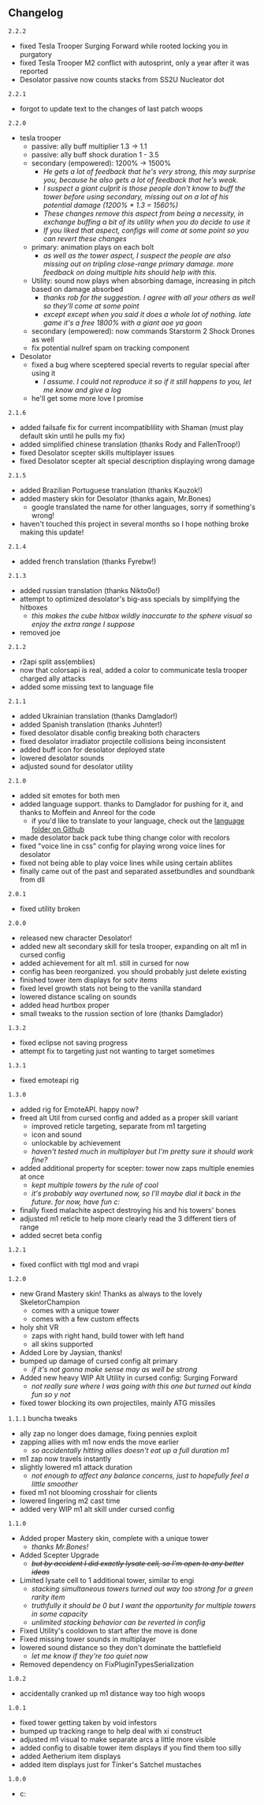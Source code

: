 ## Changelog
`2.2.2`
- fixed Tesla Trooper Surging Forward while rooted locking you in purgatory 
- fixed Tesla Trooper M2 conflict with autosprint, only a year after it was reported
- Desolator passive now counts stacks from SS2U Nucleator dot

`2.2.1`
- forgot to update text to the changes of last patch woops

`2.2.0`
- tesla trooper
  - passive: ally buff multiplier 1.3 -> 1.1
  - passive: ally buff shock duration 1 - 3.5
  - secondary (empowered): 1200% -> 1500%  
    - *He gets a lot of feedback that he's very strong, this may surprise you, because he also gets a lot of feedback that he's weak.*  
    - *I suspect a giant culprit is those people don't know to buff the tower before using secondary, missing out on a lot of his potential damage (1200% * 1.3 = 1560%)*  
    - *These changes remove this aspect from being a necessity, in exchange buffing a bit of its utility when you do decide to use it*  
    - *If you liked that aspect, configs will come at some point so you can revert these changes*
  - primary: animation plays on each bolt  
    - *as well as the tower aspect, I suspect the people are also missing out on tripling close-range primary damage. more feedback on doing multiple hits should help with this.*
  - Utility: sound now plays when absorbing damage, increasing in pitch based on damage absorbed  
    - *thanks rob for the suggestion. I agree with all your others as well so they'll come at some point*
    - *except except when you said it does a whole lot of nothing. late game it's a free 1800% with a giant aoe ya goon*
  - secondary (empowered): now commands Starstorm 2 Shock Drones as well
  - fix potential nullref spam on tracking component
- Desolator
  - fixed a bug where sceptered special reverts to regular special after using it
    - *I assume. I could not reproduce it so if it still happens to you, let me know and give a log*
  - he'll get some more love I promise

`2.1.6`
- added failsafe fix for current incompatiblility with Shaman (must play default skin until he pulls my fix)
- added simplified chinese translation (thanks Rody and FallenTroop!)
- fixed Desolator scepter skills multiplayer issues
- fixed Desolator scepter alt special description displaying wrong damage

`2.1.5`
- added Brazilian Portuguese translation (thanks Kauzok!)
- added mastery skin for Desolator (thanks again, Mr.Bones)
  - google translated the name for other languages, sorry if something's wrong!
- haven't touched this project in several months so I hope nothing broke making this update!

`2.1.4`
 - added french translation (thanks Fyrebw!)

`2.1.3`
 - added russian translation (thanks Nikto0o!)
 - attempt to optimized desolator's big-ass specials by simplifying the hitboxes
   - *this makes the cube hitbox wildly inaccurate to the sphere visual so enjoy the extra range I suppose* 
 - removed joe

`2.1.2`
 - r2api split ass(emblies)
 - now that colorsapi is real, added a color to communicate tesla trooper charged ally attacks
 - added some missing text to language file

`2.1.1`
 - added Ukrainian translation (thanks Damglador!)
 - added Spanish translation (thanks Juhnter!)
 - fixed desolator disable config breaking both characters
 - fixed desolator irradiator projectile collisions being inconsistent
 - added buff icon for desolator deployed state
 - lowered desolator sounds
 - adjusted sound for desolator utility

`2.1.0`
 - added sit emotes for both men
 - added language support. thanks to Damglador for pushing for it, and thanks to Moffein and Anreol for the code
   - if you'd like to translate to your language, check out the [language folder on Github](https://github.com/TheTimeSweeper/the/tree/master/JoeMod/Release/plugins/Language)
 - made desolator back pack tube thing change color with recolors
 - fixed "voice line in css" config for playing wrong voice lines for desolator
 - fixed not being able to play voice lines while using certain abliites
 - finally came out of the past and separated assetbundles and soundbank from dll

`2.0.1`
 - fixed utility broken

`2.0.0`
 - released new character Desolator!
 - added new alt secondary skill for tesla trooper, expanding on alt m1 in cursed config 
 - added achievement for alt m1. still in cursed for now
 - config has been reorganized. you should probably just delete existing
 - finished tower item displays for sotv items
 - fixed level growth stats not being to the vanilla standard
 - lowered distance scaling on sounds
 - added head hurtbox proper
 - small tweaks to the russion section of lore (thanks Damglador)

`1.3.2`
 - fixed eclipse not saving progress
 - attempt fix to targeting just not wanting to target sometimes

`1.3.1`
 - fixed emoteapi rig

`1.3.0`
 - added rig for EmoteAPI. happy now?
 - freed alt Util from cursed config and added as a proper skill variant
   - improved reticle targeting, separate from m1 targeting
   - icon and sound
   - unlockable by achievement
   - *haven't tested much in multiplayer but I'm pretty sure it should work fine?*
 - added additional property for scepter: tower now zaps multiple enemies at once
   - *kept multiple towers by the rule of cool*
   - *it's probably way overtuned now, so I'll maybe dial it back in the future. for now, have fun c:*
 - finally fixed malachite aspect destroying his and his towers' bones
 - adjusted m1 reticle to help more clearly read the 3 different tiers of range
 - added secret beta config

`1.2.1`
 - fixed conflict with ttgl mod and vrapi

`1.2.0`
 - new Grand Mastery skin! Thanks as always to the lovely SkeletorChampion
   - comes with a unique tower
   - comes with a few custom effects
 - holy shit VR
   - zaps with right hand, build tower with left hand
   - all skins supported
 - Added Lore by Jaysian, thanks!
 - bumped up damage of cursed config alt primary
   - *if it's not gonna make sense may as well be strong*
 - Added new heavy WIP Alt Utility in cursed config: Surging Forward
   - *not really sure where I was going with this one but turned out kinda fun so y not*
 - fixed tower blocking its own projectiles, mainly ATG missiles

`1.1.1` buncha tweaks
- ally zap no longer does damage, fixing pennies exploit
- zapping allies with m1 now ends the move earlier
  - *so accidentally hitting allies doesn't eat up a full duration m1*
- m1 zap now travels instantly
- slightly lowered m1 attack duration
  - *not enough to affect any balance concerns, just to hopefully feel a little smoother*
- fixed m1 not blooming crosshair for clients
- lowered lingering m2 cast time
- added very WIP m1 alt skill under cursed config

`1.1.0`
- Added proper Mastery skin, complete with a unique tower
  - *thanks Mr.Bones!*
- Added Scepter Upgrade
  - ~~*but by accident I did exactly lysate cell, so I'm open to any better ideas*~~
- Limited lysate cell to 1 additional tower, similar to engi
  - *stacking simultaneous towers turned out way too strong for a green rarity item*  
  - *truthfully it should be 0 but I want the opportunity for multiple towers in some capacity*  
  - *unlimited stacking behavior can be reverted in config*
- Fixed Utility's cooldown to start after the move is done
- Fixed missing tower sounds in multiplayer
- lowered sound distance so they don't dominate the battlefield
  - *let me know if they're too quiet now*
- Removed dependency on FixPluginTypesSerialization

`1.0.2`
- accidentally cranked up m1 distance way too high woops

`1.0.1`
- fixed tower getting taken by void infestors
- bumped up tracking range to help deal with xi construct
- adjusted m1 visual to make separate arcs a little more visible
- added config to disable tower item displays if you find them too silly
- added Aetherium item displays
- added item displays just for Tinker's Satchel mustaches 

`1.0.0`
- c:
  